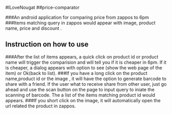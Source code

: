 #ILoveNougat
##price-comparator

###An android application for comparing price from zappos to 6pm
###Items matching query in zappos would appear with image, product name, price and discount .
## Instruction on how to use
###After the list of items appears, a quick click on product id or product name will trigger the comparision and will tell you if it is cheaper in 6pm. If it is cheaper, a dialog appears with option to see (show the web page of the item) or Ok(back to list). 
###If you have a long click on the product name,product id or the image , it will have the option to generate barcode to share with a friend. If the user what to receive share from other user, just go ahead and use the scan button on the page to input query to iniate the scanning of barcode. The a list of the items matching product id would appears. 
###If you short click on the image, it will automatically open the url related the product in zappos. 

